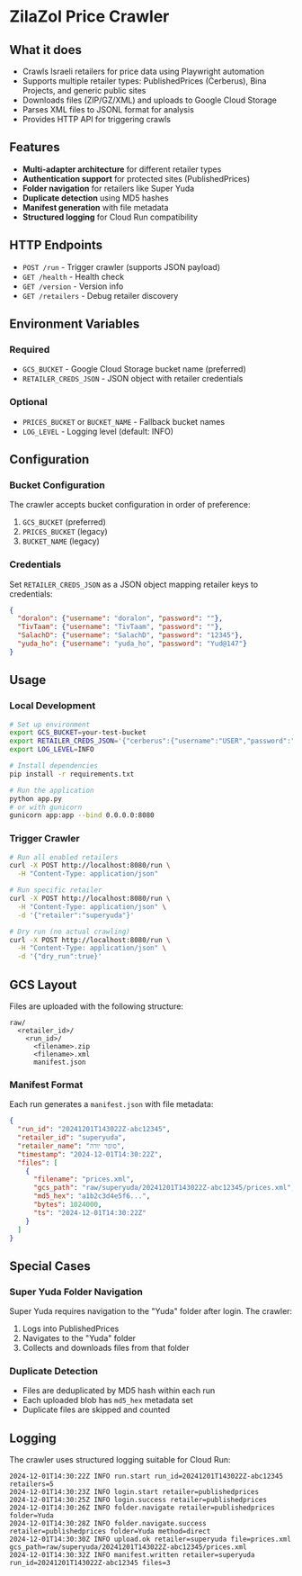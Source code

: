 # ZilaZol Price Crawler

## What it does
- Crawls Israeli retailers for price data using Playwright automation
- Supports multiple retailer types: PublishedPrices (Cerberus), Bina Projects, and generic public sites
- Downloads files (ZIP/GZ/XML) and uploads to Google Cloud Storage
- Parses XML files to JSONL format for analysis
- Provides HTTP API for triggering crawls

## Features
- **Multi-adapter architecture** for different retailer types
- **Authentication support** for protected sites (PublishedPrices)
- **Folder navigation** for retailers like Super Yuda
- **Duplicate detection** using MD5 hashes
- **Manifest generation** with file metadata
- **Structured logging** for Cloud Run compatibility

## HTTP Endpoints
- `POST /run` - Trigger crawler (supports JSON payload)
- `GET /health` - Health check
- `GET /version` - Version info
- `GET /retailers` - Debug retailer discovery

## Environment Variables

### Required
- `GCS_BUCKET` - Google Cloud Storage bucket name (preferred)
- `RETAILER_CREDS_JSON` - JSON object with retailer credentials

### Optional
- `PRICES_BUCKET` or `BUCKET_NAME` - Fallback bucket names
- `LOG_LEVEL` - Logging level (default: INFO)

## Configuration

### Bucket Configuration
The crawler accepts bucket configuration in order of preference:
1. `GCS_BUCKET` (preferred)
2. `PRICES_BUCKET` (legacy)
3. `BUCKET_NAME` (legacy)

### Credentials
Set `RETAILER_CREDS_JSON` as a JSON object mapping retailer keys to credentials:

```json
{
  "doralon": {"username": "doralon", "password": ""},
  "TivTaam": {"username": "TivTaam", "password": ""},
  "SalachD": {"username": "SalachD", "password": "12345"},
  "yuda_ho": {"username": "yuda_ho", "password": "Yud@147"}
}
```

## Usage

### Local Development
```bash
# Set up environment
export GCS_BUCKET=your-test-bucket
export RETAILER_CREDS_JSON='{"cerberus":{"username":"USER","password":"PASS"}}'
export LOG_LEVEL=INFO

# Install dependencies
pip install -r requirements.txt

# Run the application
python app.py
# or with gunicorn
gunicorn app:app --bind 0.0.0.0:8080
```

### Trigger Crawler
```bash
# Run all enabled retailers
curl -X POST http://localhost:8080/run \
  -H "Content-Type: application/json"

# Run specific retailer
curl -X POST http://localhost:8080/run \
  -H "Content-Type: application/json" \
  -d '{"retailer":"superyuda"}'

# Dry run (no actual crawling)
curl -X POST http://localhost:8080/run \
  -H "Content-Type: application/json" \
  -d '{"dry_run":true}'
```

## GCS Layout

Files are uploaded with the following structure:
```
raw/
  <retailer_id>/
    <run_id>/
      <filename>.zip
      <filename>.xml
      manifest.json
```

### Manifest Format
Each run generates a `manifest.json` with file metadata:
```json
{
  "run_id": "20241201T143022Z-abc12345",
  "retailer_id": "superyuda",
  "retailer_name": "סופר יודה",
  "timestamp": "2024-12-01T14:30:22Z",
  "files": [
    {
      "filename": "prices.xml",
      "gcs_path": "raw/superyuda/20241201T143022Z-abc12345/prices.xml",
      "md5_hex": "a1b2c3d4e5f6...",
      "bytes": 1024000,
      "ts": "2024-12-01T14:30:22Z"
    }
  ]
}
```

## Special Cases

### Super Yuda Folder Navigation
Super Yuda requires navigation to the "Yuda" folder after login. The crawler:
1. Logs into PublishedPrices
2. Navigates to the "Yuda" folder
3. Collects and downloads files from that folder

### Duplicate Detection
- Files are deduplicated by MD5 hash within each run
- Each uploaded blob has `md5_hex` metadata set
- Duplicate files are skipped and counted

## Logging

The crawler uses structured logging suitable for Cloud Run:
```
2024-12-01T14:30:22Z INFO run.start run_id=20241201T143022Z-abc12345 retailers=5
2024-12-01T14:30:23Z INFO login.start retailer=publishedprices
2024-12-01T14:30:25Z INFO login.success retailer=publishedprices
2024-12-01T14:30:26Z INFO folder.navigate retailer=publishedprices folder=Yuda
2024-12-01T14:30:28Z INFO folder.navigate.success retailer=publishedprices folder=Yuda method=direct
2024-12-01T14:30:30Z INFO upload.ok retailer=superyuda file=prices.xml gcs_path=raw/superyuda/20241201T143022Z-abc12345/prices.xml
2024-12-01T14:30:32Z INFO manifest.written retailer=superyuda run_id=20241201T143022Z-abc12345 files=3
```